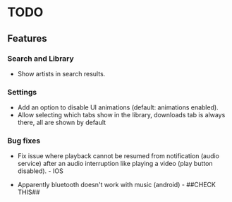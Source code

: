 # TODO

## Features

### Search and Library
- Show artists in search results.

### Settings
- Add an option to disable UI animations (default: animations enabled).
- Allow selecting which tabs show in the library, downloads tab is always there, all are shown by default

### Bug fixes
- Fix issue where playback cannot be resumed from notification (audio service) after an audio interruption like playing a video (play button disabled). - IOS

- Apparently bluetooth doesn't work with music (android) - ##CHECK THIS##